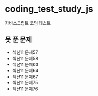 # coding_test_study_js

자바스크립트 코딩 테스트

## 못 푼 문제

- 섹션11 문제57
- 섹션11 문제58
- 섹션11 문제63
- 섹션11 문제64
- 섹션11 문제67
- 섹션11 문제75
- 섹션11 문제76
